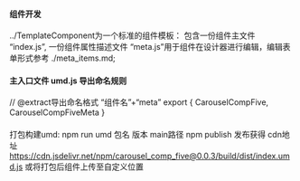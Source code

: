 #### 组件开发
../TemplateComponent为一个标准的组件模板： 包含一份组件主文件 “index.js”, 一份组件属性描述文件 “meta.js”用于组件在设计器进行编辑，编辑表单形式参考 ./meta_items.md;
#### 主入口文件 umd.js 导出命名规则
// @extract导出命名格式 “组件名”+“meta” 
export { CarouselCompFive, CarouselCompFiveMeta }
####
打包构建umd: npm run umd                                  包名              版本          main路径
npm publish 发布获得 cdn地址 https://cdn.jsdelivr.net/npm/carousel_comp_five@0.0.3/build/dist/index.umd.js  或将打包后组件上传至自定义位置
